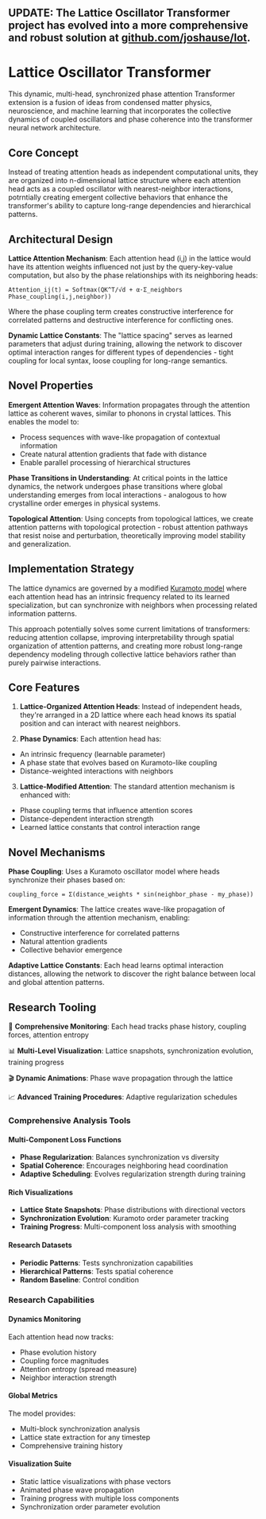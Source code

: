 ## UPDATE: The Lattice Oscillator Transformer project has evolved into a more comprehensive and robust solution at [github.com/joshause/lot](https://github.com/joshause/lot).

# Lattice Oscillator Transformer
This dynamic, multi-head, synchronized phase attention Transformer extension is a fusion of ideas from condensed matter physics, neuroscience, and machine learning that incorporates the collective dynamics of coupled oscillators and phase coherence into the transformer neural network architecture.

## Core Concept
Instead of treating attention heads as independent computational units, they are organized into n-dimensional lattice structure where each attention head acts as a coupled oscillator with nearest-neighbor interactions, potrntially creating emergent collective behaviors that enhance the transformer's ability to capture long-range dependencies and hierarchical patterns.

## Architectural Design
**Lattice Attention Mechanism**: Each attention head (i,j) in the lattice would have its attention weights influenced not just by the query-key-value computation, but also by the phase relationships with its neighboring heads:
```
Attention_ij(t) = Softmax(QK^T/√d + α·Σ_neighbors Phase_coupling(i,j,neighbor))
```
Where the phase coupling term creates constructive interference for correlated patterns and destructive interference for conflicting ones.

**Dynamic Lattice Constants**: The "lattice spacing" serves as learned parameters that adjust during training, allowing the network to discover optimal interaction ranges for different types of dependencies - tight coupling for local syntax, loose coupling for long-range semantics.


## Novel Properties
**Emergent Attention Waves**: Information propagates through the attention lattice as coherent waves, similar to phonons in crystal lattices. This enables the model to:
- Process sequences with wave-like propagation of contextual information
- Create natural attention gradients that fade with distance
- Enable parallel processing of hierarchical structures


**Phase Transitions in Understanding**: At critical points in the lattice dynamics, the network undergoes phase transitions where global understanding emerges from local interactions - analogous to how crystalline order emerges in physical systems.


**Topological Attention**: Using concepts from topological lattices, we create attention patterns with topological protection - robust attention pathways that resist noise and perturbation, theoretically improving model stability and generalization.


## Implementation Strategy

The lattice dynamics are governed by a modified [Kuramoto model](https://en.wikipedia.org/wiki/Kuramoto_model) where each attention head has an intrinsic frequency related to its learned specialization, but can synchronize with neighbors when processing related information patterns.

This approach potentially solves some current limitations of transformers: reducing attention collapse, improving interpretability through spatial organization of attention patterns, and creating more robust long-range dependency modeling through collective lattice behaviors rather than purely pairwise interactions.


## Core Features
1. **Lattice-Organized Attention Heads**: Instead of independent heads, they're arranged in a 2D lattice where each head knows its spatial position and can interact with nearest neighbors.
 
2. **Phase Dynamics**: Each attention head has:
- An intrinsic frequency (learnable parameter)
- A phase state that evolves based on Kuramoto-like coupling
- Distance-weighted interactions with neighbors

3. **Lattice-Modified Attention**: The standard attention mechanism is enhanced with:
- Phase coupling terms that influence attention scores
- Distance-dependent interaction strength
- Learned lattice constants that control interaction range


## Novel Mechanisms
**Phase Coupling**: Uses a Kuramoto oscillator model where heads synchronize their phases based on:
```
coupling_force = Σ(distance_weights * sin(neighbor_phase - my_phase))
```
**Emergent Dynamics**: The lattice creates wave-like propagation of information through the attention mechanism, enabling:
- Constructive interference for correlated patterns
- Natural attention gradients
- Collective behavior emergence

**Adaptive Lattice Constants**: Each head learns optimal interaction distances, allowing the network to discover the right balance between local and global attention patterns.

## Research Tooling

🔬 **Comprehensive Monitoring**: Each head tracks phase history, coupling forces, attention entropy

📊 **Multi-Level Visualization**: Lattice snapshots, synchronization evolution, training progress

🎬 **Dynamic Animations**: Phase wave propagation through the lattice

📈 **Advanced Training Procedures**: Adaptive regularization schedules


### Comprehensive Analysis Tools

#### Multi-Component Loss Functions
- **Phase Regularization**: Balances synchronization vs diversity
- **Spatial Coherence**: Encourages neighboring head coordination
- **Adaptive Scheduling**: Evolves regularization strength during training

#### Rich Visualizations
- **Lattice State Snapshots**: Phase distributions with directional vectors
- **Synchronization Evolution**: Kuramoto order parameter tracking
- **Training Progress**: Multi-component loss analysis with smoothing

#### Research Datasets
- **Periodic Patterns**: Tests synchronization capabilities
- **Hierarchical Patterns**: Tests spatial coherence
- **Random Baseline**: Control condition

### Research Capabilities

#### Dynamics Monitoring
Each attention head now tracks:
- Phase evolution history
- Coupling force magnitudes
- Attention entropy (spread measure)
- Neighbor interaction strength

#### Global Metrics
The model provides:
- Multi-block synchronization analysis
- Lattice state extraction for any timestep
- Comprehensive training history

#### Visualization Suite
- Static lattice visualizations with phase vectors
- Animated phase wave propagation
- Training progress with multiple loss components
- Synchronization order parameter evolution
